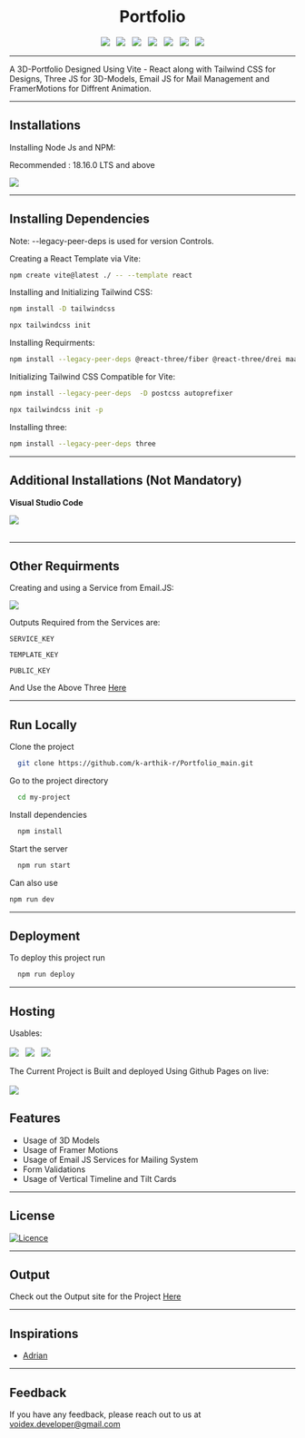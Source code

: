<h1 align='center'>Portfolio</h1>

<div align='center'>
  <a><img src="https://img.shields.io/badge/vite-%23646CFF.svg?style=for-the-badge&logo=vite&logoColor=white"></a> &nbsp;
  <a><img src="https://img.shields.io/badge/react-%2320232a.svg?style=for-the-badge&logo=react&logoColor=%2361DAFB"></a> &nbsp;
  <a><img src="https://img.shields.io/badge/node.js-6DA55F?style=for-the-badge&logo=node.js&logoColor=white"></a> &nbsp;
  <a><img src="https://img.shields.io/badge/tailwindcss-%2338B2AC.svg?style=for-the-badge&logo=tailwind-css&logoColor=white"></a> &nbsp;
  <a><img src="https://img.shields.io/badge/threejs-black?style=for-the-badge&logo=three.js&logoColor=white"></a> &nbsp;
  <a><img src="https://img.shields.io/badge/Framer Motions-FF5C5C?style=for-the-badge"></a> &nbsp;
  <a><img src="https://img.shields.io/badge/emailjs-FFA500?style=for-the-badge"></a>
</div>

-------------------------------------

A 3D-Portfolio Designed Using Vite - React along with Tailwind CSS for Designs, Three JS for 3D-Models, Email JS for Mail Management and FramerMotions for Diffrent Animation.

-------------------------------------

## Installations

Installing Node Js and NPM:

Recommended : 18.16.0 LTS and above

<a href="https://nodejs.org/en" alt="node js">
        <img src="https://img.shields.io/badge/node.js-6DA55F?style=for-the-badge&logo=node.js&logoColor=white" /></a>
        
-------------------------------------

## Installing Dependencies

Note: --legacy-peer-deps is used for version Controls.


Creating a React Template via Vite:

```bash
npm create vite@latest ./ -- --template react

```

Installing and Initializing Tailwind CSS:
```bash
npm install -D tailwindcss

npx tailwindcss init

```

Installing Requirments:
```bash
npm install --legacy-peer-deps @react-three/fiber @react-three/drei maath react-tilt react-vertical-timeline-component @emailjs/browser framer-motion react-router-dom
```

Initializing Tailwind CSS Compatible for Vite:
```bash
npm install --legacy-peer-deps  -D postcss autoprefixer

npx tailwindcss init -p

```

Installing three:
```bash
npm install --legacy-peer-deps three
```

-------------------------------------

## Additional Installations (Not Mandatory)

**Visual Studio Code**  

<a href="https://code.visualstudio.com/" alt="VS Code">
        <img src="https://img.shields.io/badge/Visual%20Studio%20Code-0078d7.svg?style=for-the-badge&logo=visual-studio-code&logoColor=white" /></a><br>
<br> 

-------------------------------------

## Other Requirments
Creating and using a Service from Email.JS:

<a href="https://www.emailjs.com/" alt="Email.js">
  <img src="https://img.shields.io/badge/emailjs-FFA500?style=for-the-badge"></a>
  
Outputs Required from the Services are:

`SERVICE_KEY`

`TEMPLATE_KEY`

`PUBLIC_KEY`

And Use the Above Three [Here](src/components/Contact.jsx)

-------------------------------------

## Run Locally

Clone the project

```bash
  git clone https://github.com/k-arthik-r/Portfolio_main.git
```

Go to the project directory

```bash
  cd my-project
```

Install dependencies

```bash
  npm install
```

Start the server

```bash
  npm run start
```
Can also use 

 ```bash
 npm run dev
 ```
-------------------------------------


## Deployment

To deploy this project run

```bash
  npm run deploy
```

-------------------------------------
## Hosting
Usables:
  <br /><br /> <a><img src="https://img.shields.io/badge/netlify-%23000000.svg?style=for-the-badge&logo=netlify&logoColor=#00C7B7"></a> &nbsp;
  <a><img src="https://img.shields.io/badge/AWS-%23FF9900.svg?style=for-the-badge&logo=amazon-aws&logoColor=white"></a> &nbsp;
  <a><img src="https://img.shields.io/badge/azure-%230072C6.svg?style=for-the-badge&logo=microsoftazure&logoColor=white"></a> 

The Current Project is Built and deployed Using Github Pages on live: <br />
  <br /> <a><img src="https://img.shields.io/badge/github%20pages-121013?style=for-the-badge&logo=github&logoColor=white"></a>

## Features
- Usage of 3D Models
- Usage of Framer Motions
- Usage of Email JS Services for Mailing System
- Form Validations
- Usage of Vertical Timeline and Tilt Cards

-------------------------------------

## License

[![Licence](https://img.shields.io/github/license/Ileriayo/markdown-badges?style=for-the-badge)](./LICENSE)

-------------------------------------

## Output
Check out the Output site for the Project [Here](https://k-arthik-r.github.io/Portfolio/)

-------------------------------------


## Inspirations

- [Adrian](https://github.com/adrianhajdin)

--------------------------------------

## Feedback
If you have any feedback, please reach out to us at voidex.developer@gmail.com
